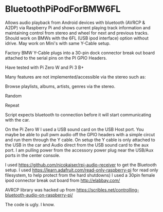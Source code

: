 # BluetoothPiPodForBMW6FL

Allows audio playback from Android devices with bluetooth (AVRCP & A2DP) via Raspberry Pi and shows current playing track information and maintaining control from stereo and wheel for next and previous tracks. Should work on BMWs with the 6FL (USB ipod interface) option without idrive. May work on Mini's with same Y-Cable setup.  

Factory BMW Y-Cable plugs into a 30-pin dock connector break out board attached to the serial pins on the PI GPIO Headers.

Have tested with Pi Zero W and Pi 3 B+

Many features are not implemented/accessible via the stereo such as:

Browse playlists, albums, artists, genres via the stereo. 

Random

Repeat

Script expects bluetooth to connection before it will start communicating with the car. 

On the Pi Zero W I used a USB sound card on the USB Host port. You maybe be able to pull pwm audio off the GPIO headers with a simple circut and run them through the Y cable. On setup the Y cable is only attached to the USB in the car and Audio direct from the USB sound card to the aux port. I am pulling power from the accessory power plug near the USB/Aux ports in the center console. 

I used https://github.com/nicokaiser/rpi-audio-receiver to get the Bluetooth setup. 
I used https://learn.adafruit.com/read-only-raspberry-pi for read only filesystem, to help protect from the hard shutdowns)
I used a 30pin female ipod connector break out board from http://elabbay.com/ 

AVRCP library was hacked up from https://scribles.net/controlling-bluetooth-audio-on-raspberry-pi/

The code is ugly. I know.
